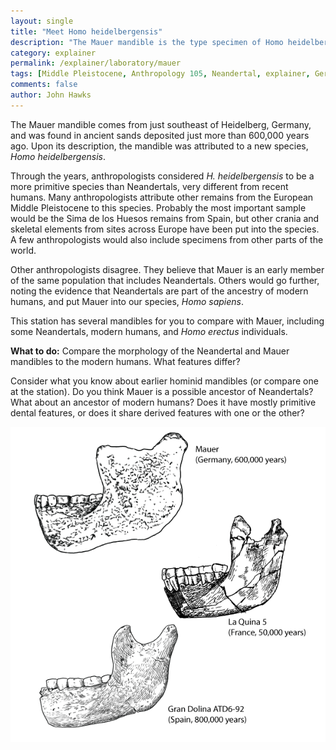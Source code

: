 ```yaml
---
layout: single 
title: "Meet Homo heidelbergensis" 
description: "The Mauer mandible is the type specimen of Homo heidelbergensis" 
category: explainer
permalink: /explainer/laboratory/mauer
tags: [Middle Pleistocene, Anthropology 105, Neandertal, explainer, Germany, Mauer, Homo heidelbergensis, Mauer, laboratory, Sima de los Huesos, Europe] 
comments: false 
author: John Hawks 
---
```


The Mauer mandible comes from just southeast of Heidelberg, Germany, and was found in ancient sands deposited just more than 600,000 years ago. Upon its description, the mandible was attributed to a new species, <em>Homo heidelbergensis</em>. 

Through the years, anthropologists considered <em>H. heidelbergensis</em> to be a more primitive species than Neandertals, very different from recent humans. Many anthropologists attribute other remains from the European Middle Pleistocene to this species. Probably the most important sample would be the Sima de los Huesos remains from Spain, but other crania and skeletal elements from sites across Europe have been put into the species. A few anthropologists would also include specimens from other parts of the world. 

Other anthropologists disagree. They believe that Mauer is an early member of the same population that includes Neandertals. Others would go further, noting the evidence that Neandertals are part of the ancestry of modern humans, and put Mauer into our species, <em>Homo sapiens</em>. 

This station has several mandibles for you to compare with Mauer, including some Neandertals, modern humans, and <em>Homo erectus</em> individuals.  


<strong>What to do:</strong> Compare the morphology of the Neandertal and Mauer mandibles to the modern humans. What features differ? 

Consider what you know about earlier hominid mandibles (or compare one at the station). Do you think Mauer is a possible ancestor of Neandertals? What about an ancestor of modern humans? Does it have mostly primitive dental features, or does it share derived features with one or the other? 

<div class="middle-picture">
<img src="/graphics/mauer-comparison.png" />
</div>



